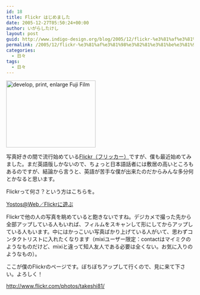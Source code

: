 ```yaml
---
id: 18
title: Flickr はじめました
date: 2005-12-27T05:50:24+00:00
author: いがらしたけし
layout: post
guid: http://www.indigo-design.org/blog/2005/12/flickr-%e3%81%af%e3%81%98%e3%82%81%e3%81%be%e3%81%97%e3%81%9f/
permalink: /2005/12/flickr-%e3%81%af%e3%81%98%e3%82%81%e3%81%be%e3%81%97%e3%81%9f/
categories:
  - 日々
tags:
  - 日々
---
```

[<img src="http://static.flickr.com/39/77660836_33785c331f_m.jpg" width="240" height="180" alt="develop, print, enlarge Fuji Film" border="0" />](http://www.flickr.com/photos/takeshi81/77660836/ "Photo Sharing")
  
写真好きの間で流行始めている<a href="http://www.flickr.com/" target="_blank">Flickr（フリッカー）</a>ですが、僕も最近始めてみました。まだ英語版しかないので、ちょっと日本語話者には敷居の高いところもあるのですが、結論から言うと、英語が苦手な僕が出来たのだからみんな多分何とかなると思います。
  
Flickrって何さ？という方はこちらを。
  
<a href="http://yostos.typepad.com/yostosweb/2004/10/flickr.html" target="_blank" class="broken_link">Yostos@Web／Flickrに遊ぶ</a>
  
Flickrで他の人の写真を眺めていると飽きないですね。デジカメで撮った先から全部アップしている人もいれば、フィルムをスキャンして形にしてからアップしている人もいます。中にはかっこいい写真ばかり上げている人がいて、思わずコンタクトリストに入れたくなります（mixiユーザー限定：contactはマイミクのようなものだけど、mixiと違って知人友人である必要は全くない。お気に入りのようなもの）。
  
ここが僕のFlickrのページです。ぼちぼちアップして行くので、見に来て下さい。よろしく！
  
<a href="http://www.flickr.com/photos/takeshi81/" target="_blank">http://www.flickr.com/photos/takeshi81/</a>
